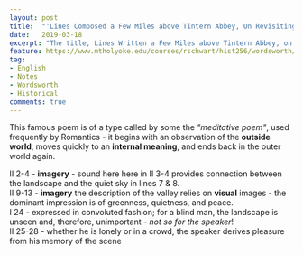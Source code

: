 ```yaml
---
layout: post
title:  "'Lines Composed a Few Miles above Tintern Abbey, On Revisiting the Banks of the Wye during a Tour. July 13, 1798'"
date:   2019-03-18
excerpt: "The title, Lines Written a Few Miles above Tintern Abbey, on Revisiting the Banks of the Wye during a Tour, July 13, 1798, is often abbreviated simply to Tintern Abbey, although that building does not appear within the poem."
feature: https://www.mtholyoke.edu/courses/rschwart/hist256/wordsworth/tintern09.jpg
tag:
- English
- Notes
- Wordsworth 
- Historical
comments: true
---
```


This famous poem is of a type called by some the *"meditative poem"*, used frequently by Romantics - it begins with an observation of the **outside world**, moves quickly to an **internal meaning**, and ends back in the outer world again.  


II 2-4 - **imagery** - sound here here in II 3-4 provides connection between the landscape and the quiet sky in lines 7 & 8.  
II 9-13 - **imagery** the description of the valley relies on **visual** images - the dominant impression is of greenness, quietness, and peace.  
I 24 - expressed in convoluted fashion; for a blind man, the landscape is unseen and, therefore, unimportant - *not so for the speaker*!  
II 25-28 - whether he is lonely or in a crowd, the speaker derives pleasure from his memory of the scene  
